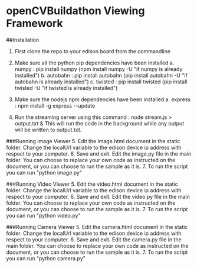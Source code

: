 # openCVBuildathon Viewing Framework

##Installation

1. First clone the repo to your edison board from the commandline

2. Make sure all the python pip dependencies have been installed
	a. numpy : pip install numpy (npm install numpy -U "if numpy is already installed")
	b. autobahn : pip install autobahn (pip install autobahn -U "if autobahn is already installed")
	c. twisted : pip install twisted (pip install twisted -U "if twisted is already installed")
	
3. Make sure the nodejs npm dependencies have been installed
	a. express : npm install -g express --update
	
4. Run the streaming server using this command : node stream.js > output.txt &
This will run the code in the background while any output will be written to output.txt.

###Running image Viewer
5. Edit the image.html document in the static folder. Change the localUrl variable to the edison device ip address
with respect to your computer.
6. Save and exit. Edit the image.py file in the main folder. You can choose to replace your own code as instructed
on the document, or you can choose to run the sample as it is.
7. To run the script you can run "python image.py"

###Running Video Viewer
5. Edit the video.html document in the static folder. Change the localUrl variable to the edison device ip address
with respect to your computer.
6. Save and exit. Edit the video.py file in the main folder. You can choose to replace your own code as instructed
on the document, or you can choose to run the sample as it is.
7. To run the script you can run "python video.py"

###Running Camera Viewer
5. Edit the camera.html document in the static folder. Change the localUrl variable to the edison device ip address
with respect to your computer.
6. Save and exit. Edit the camera.py file in the main folder. You can choose to replace your own code as instructed
on the document, or you can choose to run the sample as it is.
7. To run the script you can run "python camera.py"
